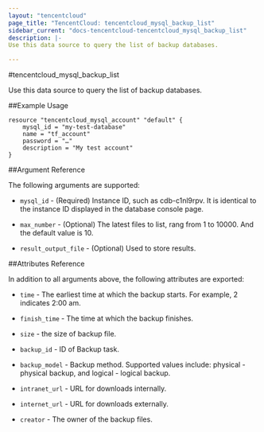 ```yaml
---
layout: "tencentcloud"
page_title: "TencentCloud: tencentcloud_mysql_backup_list"
sidebar_current: "docs-tencentcloud-tencentcloud_mysql_backup_list"
description: |-
Use this data source to query the list of backup databases.

---
```

#tencentcloud_mysql_backup_list

Use this data source to query the list of backup databases.

##Example Usage
```
resource "tencentcloud_mysql_account" "default" { 
    mysql_id = "my-test-database" 
    name = "tf_account" 
    password = "…" 
    description = "My test account" 
}
```
 

##Argument Reference

The following arguments are supported:

- `mysql_id` - (Required) Instance ID, such as cdb-c1nl9rpv. It is identical to the instance ID displayed in the database console page.

- `max_number` - (Optional) The latest files to list, rang from 1 to 10000. And the default value is 10.

- `result_output_file` - (Optional) Used to store results.

##Attributes Reference

In addition to all arguments above, the following attributes are exported:

- `time` - The earliest time at which the backup starts. For example, 2 indicates 2:00 am.

- `finish_time` - The time at which the backup finishes.

- `size` - the size of backup file.

- `backup_id` - ID of Backup task.

- `backup_model` - Backup method. Supported values include: physical - physical backup, and logical - logical backup.

- `intranet_url` - URL for downloads internally.

- `internet_url` - URL for downloads externally.

- `creator` - The owner of the backup files.